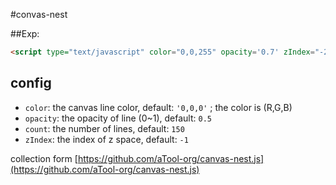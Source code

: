 #convas-nest

##Exp: 

```html
<script type="text/javascript" color="0,0,255" opacity='0.7' zIndex="-2" count="99" src="http://xxx.com/canvas-nest.min.js"></script>
```

## config

 - `color`: the canvas line color, default: `'0,0,0'` ; the color is (R,G,B)
 - `opacity`: the opacity of line (0~1), default: `0.5`
 - `count`: the number of lines, default: `150`
 - `zIndex`: the index of z space, default: `-1`

collection form [https://github.com/aTool-org/canvas-nest.js](https://github.com/aTool-org/canvas-nest.js)

